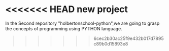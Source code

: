 <<<<<<< HEAD
new project
=======
In the Second repository "holbertonschool-python",we are going to grasp the concepts of programming using PYTHON language.
>>>>>>> 6cec2b30ac25f9e432b017d7895c89b0d15893e8

